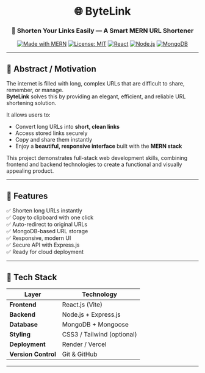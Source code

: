 <div align="center">

# 🌐 **ByteLink**
### 🔗 Shorten Your Links Easily — A Smart MERN URL Shortener

[![Made with MERN](https://img.shields.io/badge/Made%20with-MERN-1abc9c?style=for-the-badge&logo=mongodb&logoColor=white)](https://www.mongodb.com/mern-stack)
[![License: MIT](https://img.shields.io/badge/License-MIT-blue.svg?style=for-the-badge)](LICENSE)
[![React](https://img.shields.io/badge/Frontend-React.js-61DAFB?style=for-the-badge&logo=react&logoColor=white)](https://react.dev/)
[![Node.js](https://img.shields.io/badge/Backend-Node.js-43853D?style=for-the-badge&logo=node.js&logoColor=white)](https://nodejs.org/)
[![MongoDB](https://img.shields.io/badge/Database-MongoDB-4DB33D?style=for-the-badge&logo=mongodb&logoColor=white)](https://mongodb.com/)

</div>

---

## 🧩 **Abstract / Motivation**

The internet is filled with long, complex URLs that are difficult to share, remember, or manage.  
**ByteLink** solves this by providing an elegant, efficient, and reliable URL shortening solution.  

It allows users to:
- Convert long URLs into **short, clean links**
- Access stored links securely
- Copy and share them instantly  
- Enjoy a **beautiful, responsive interface** built with the **MERN stack**

This project demonstrates full-stack web development skills, combining frontend and backend technologies to create a functional and visually appealing product.

---

## 🚀 **Features**

✅ Shorten long URLs instantly  
✅ Copy to clipboard with one click  
✅ Auto-redirect to original URLs  
✅ MongoDB-based URL storage  
✅ Responsive, modern UI  
✅ Secure API with Express.js  
✅ Ready for cloud deployment  

---

## 🧠 **Tech Stack**

| Layer | Technology |
|--------|-------------|
| **Frontend** | React.js (Vite) |
| **Backend** | Node.js + Express.js |
| **Database** | MongoDB + Mongoose |
| **Styling** | CSS3 / Tailwind (optional) |
| **Deployment** | Render / Vercel |
| **Version Control** | Git & GitHub |

---



